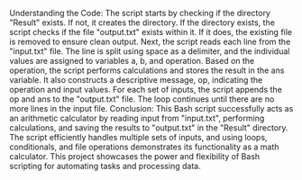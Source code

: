 Understanding the Code: The script starts by checking if the directory "Result" exists. If not, it creates the directory. If the directory exists, the script checks if the file "output.txt" exists within it. If it does, the existing file is removed to ensure clean output.
Next, the script reads each line from the "input.txt" file. The line is split using space as a delimiter, and the individual values are assigned to variables a, b, and operation. Based on the operation, the script performs calculations and stores the result in the ans variable. It also constructs a descriptive message, op, indicating the operation and input values.
For each set of inputs, the script appends the op and ans to the "output.txt" file. The loop continues until there are no more lines in the input file.
Conclusion: This Bash script successfully acts as an arithmetic calculator by reading input from "input.txt", performing calculations, and saving the results to "output.txt" in the "Result" directory. The script efficiently handles multiple sets of inputs, and using loops, conditionals, and file operations demonstrates its functionality as a math calculator. This project showcases the power and flexibility of Bash scripting for automating tasks and processing data.
